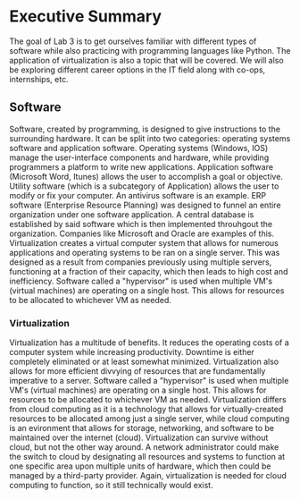 # Executive Summary
The goal of Lab 3 is to get ourselves familiar with different types of software while also practicing with programming languages like Python. The application of virtualization is also a topic that will be covered. We will also be exploring different career options in the IT field along with co-ops, internships, etc.
## Software
Software, created by programming, is designed to give instructions to the surrounding hardware. It can be split into two categories: operating systems software and application software. Operating systems (Windows, IOS) manage the user-interface components and hardware, while providing programmers a platform to write new applications. Application software (Microsoft Word, Itunes) allows the user to accomplish a goal or objective. Utility software (which is a subcategory of Application) allows the user to modify or fix your computer. An antivirus software is an example. ERP software (Enterprise Resource Planning) was designed to funnel an entire organization under one software application. A central database is established by said software which is then implemented throuhgout the organization. Companies like Microsoft and Oracle are examples of this. Virtualization creates a virtual computer system that allows for numerous applications and operating systems to be ran on a single server. This was designed as a result from companies previously using multiple servers, functioning at a fraction of their capacity, which then leads to high cost and inefficiency. Software called a "hypervisor" is used when multiple VM's (virtual machines) are operating on a single host. This allows for resources to be allocated to whichever VM as needed.
### Virtualization
Virtualization has a multitude of benefits. It reduces the operating costs of a computer system while increasing productivity. Downtime is either completely eliminated or at least somewhat minimized. Virtualization also allows for more efficient divvying of resources that are fundamentally imperative to a server. Software called a "hypervisor" is used when multiple VM's (virtual machines) are operating on a single host. This allows for resources to be allocated to whichever VM as needed. Virtualization differs from cloud computing as it is a technology that allows for virtually-created resources to be allocated among just a single server, while cloud computing is an evironment that allows for storage, networking, and software to be maintained over the internet (cloud). Virtualization can survive without cloud, but not the other way around. A network administrator could make the switch to cloud by designating all resources and systems to function at one specific area upon multiple units of hardware, which then could be managed by a third-party provider. Again, virtualization is needed for cloud computing to function, so it still technically would exist.
